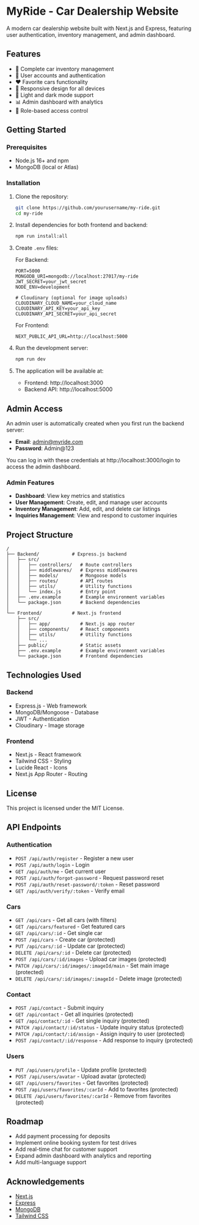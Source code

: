 # MyRide - Car Dealership Website

A modern car dealership website built with Next.js and Express, featuring user authentication, inventory management, and admin dashboard.

## Features

- 🚗 Complete car inventory management
- 👤 User accounts and authentication
- ❤️ Favorite cars functionality
- 📱 Responsive design for all devices
- 🌙 Light and dark mode support
- 📊 Admin dashboard with analytics
- 🔐 Role-based access control

## Getting Started

### Prerequisites

- Node.js 16+ and npm
- MongoDB (local or Atlas)

### Installation

1. Clone the repository:
   ```bash
   git clone https://github.com/yourusername/my-ride.git
   cd my-ride
   ```

2. Install dependencies for both frontend and backend:
   ```bash
   npm run install:all
   ```

3. Create `.env` files:

   For Backend:
   ```
   PORT=5000
   MONGODB_URI=mongodb://localhost:27017/my-ride
   JWT_SECRET=your_jwt_secret
   NODE_ENV=development
   
   # Cloudinary (optional for image uploads)
   CLOUDINARY_CLOUD_NAME=your_cloud_name
   CLOUDINARY_API_KEY=your_api_key
   CLOUDINARY_API_SECRET=your_api_secret
   ```

   For Frontend:
   ```
   NEXT_PUBLIC_API_URL=http://localhost:5000
   ```

4. Run the development server:
   ```bash
   npm run dev
   ```

5. The application will be available at:
   - Frontend: http://localhost:3000
   - Backend API: http://localhost:5000

## Admin Access

An admin user is automatically created when you first run the backend server:

- **Email**: admin@myride.com
- **Password**: Admin@123

You can log in with these credentials at http://localhost:3000/login to access the admin dashboard.

### Admin Features

- **Dashboard**: View key metrics and statistics
- **User Management**: Create, edit, and manage user accounts
- **Inventory Management**: Add, edit, and delete car listings
- **Inquiries Management**: View and respond to customer inquiries

## Project Structure

```
/
├── Backend/            # Express.js backend
│   ├── src/
│   │   ├── controllers/   # Route controllers
│   │   ├── middlewares/   # Express middlewares
│   │   ├── models/        # Mongoose models
│   │   ├── routes/        # API routes
│   │   ├── utils/         # Utility functions
│   │   └── index.js       # Entry point
│   ├── .env.example       # Example environment variables
│   └── package.json       # Backend dependencies
│
└── Frontend/           # Next.js frontend
    ├── src/
    │   ├── app/           # Next.js app router
    │   ├── components/    # React components
    │   ├── utils/         # Utility functions
    │   └── ...
    ├── public/            # Static assets
    ├── .env.example       # Example environment variables
    └── package.json       # Frontend dependencies
```

## Technologies Used

### Backend
- Express.js - Web framework
- MongoDB/Mongoose - Database
- JWT - Authentication
- Cloudinary - Image storage

### Frontend
- Next.js - React framework
- Tailwind CSS - Styling
- Lucide React - Icons
- Next.js App Router - Routing

## License

This project is licensed under the MIT License.

## API Endpoints

### Authentication
- `POST /api/auth/register` - Register a new user
- `POST /api/auth/login` - Login
- `GET /api/auth/me` - Get current user
- `POST /api/auth/forgot-password` - Request password reset
- `POST /api/auth/reset-password/:token` - Reset password
- `GET /api/auth/verify/:token` - Verify email

### Cars
- `GET /api/cars` - Get all cars (with filters)
- `GET /api/cars/featured` - Get featured cars
- `GET /api/cars/:id` - Get single car
- `POST /api/cars` - Create car (protected)
- `PUT /api/cars/:id` - Update car (protected)
- `DELETE /api/cars/:id` - Delete car (protected)
- `POST /api/cars/:id/images` - Upload car images (protected)
- `PATCH /api/cars/:id/images/:imageId/main` - Set main image (protected)
- `DELETE /api/cars/:id/images/:imageId` - Delete image (protected)

### Contact
- `POST /api/contact` - Submit inquiry
- `GET /api/contact` - Get all inquiries (protected)
- `GET /api/contact/:id` - Get single inquiry (protected)
- `PATCH /api/contact/:id/status` - Update inquiry status (protected)
- `PATCH /api/contact/:id/assign` - Assign inquiry to user (protected)
- `POST /api/contact/:id/response` - Add response to inquiry (protected)

### Users
- `PUT /api/users/profile` - Update profile (protected)
- `POST /api/users/avatar` - Upload avatar (protected)
- `GET /api/users/favorites` - Get favorites (protected)
- `POST /api/users/favorites/:carId` - Add to favorites (protected)
- `DELETE /api/users/favorites/:carId` - Remove from favorites (protected)

## Roadmap
- Add payment processing for deposits
- Implement online booking system for test drives
- Add real-time chat for customer support
- Expand admin dashboard with analytics and reporting
- Add multi-language support

## Acknowledgements
- [Next.js](https://nextjs.org/)
- [Express](https://expressjs.com/)
- [MongoDB](https://www.mongodb.com/)
- [Tailwind CSS](https://tailwindcss.com/) 
 
 
